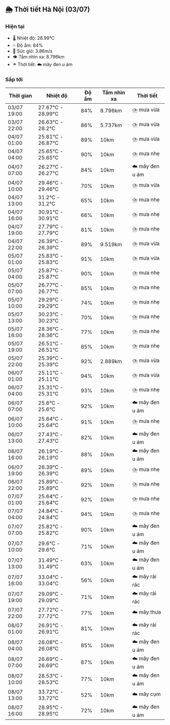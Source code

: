 ## 🌦️ Thời tiết Hà Nội (03/07)

### Hiện tại

- 🌡️ Nhiệt độ: 28.99℃
- 💦 Độ ẩm: 84%
- 💨 Sức gió: 3.86m/s
- 👁️ Tầm nhìn xa: 8.796km
- ☂️ Thời tiết: ☁️ mây đen u ám

### Sắp tới

| Thời gian | Nhiệt độ | Độ ẩm | Tầm nhìn xa | Thời tiết |
| --- | --- | --- | --- | --- |
| 03/07 19:00 | 27.67℃ - 28.99℃ | 84% | 8.796km | ⛈️ mưa vừa |
| 03/07 22:00 | 26.63℃ - 28.2℃ | 86% | 5.737km | ⛈️ mưa vừa |
| 04/07 01:00 | 25.81℃ - 26.87℃ | 89% | 10km | ⛈️ mưa vừa |
| 04/07 04:00 | 25.65℃ - 25.65℃ | 90% | 10km | ⛈️ mưa nhẹ |
| 04/07 07:00 | 26.27℃ - 26.27℃ | 84% | 10km | ☁️ mây đen u ám |
| 04/07 10:00 | 29.46℃ - 29.46℃ | 70% | 10km | ⛈️ mưa vừa |
| 04/07 13:00 | 31.2℃ - 31.2℃ | 65% | 10km | ⛈️ mưa nhẹ |
| 04/07 16:00 | 30.91℃ - 30.91℃ | 66% | 10km | ⛈️ mưa nhẹ |
| 04/07 19:00 | 27.79℃ - 27.79℃ | 81% | 10km | ⛈️ mưa nhẹ |
| 04/07 22:00 | 26.39℃ - 26.39℃ | 89% | 9.519km | ⛈️ mưa vừa |
| 05/07 01:00 | 25.83℃ - 25.83℃ | 91% | 10km | ⛈️ mưa vừa |
| 05/07 04:00 | 25.87℃ - 25.87℃ | 90% | 10km | ⛈️ mưa nhẹ |
| 05/07 07:00 | 26.77℃ - 26.77℃ | 85% | 10km | ⛈️ mưa nhẹ |
| 05/07 10:00 | 29.29℃ - 29.29℃ | 74% | 10km | ⛈️ mưa nhẹ |
| 05/07 13:00 | 30.23℃ - 30.23℃ | 70% | 10km | ⛈️ mưa nhẹ |
| 05/07 16:00 | 28.36℃ - 28.36℃ | 77% | 10km | ⛈️ mưa nhẹ |
| 05/07 19:00 | 26.51℃ - 26.51℃ | 85% | 10km | ⛈️ mưa nhẹ |
| 05/07 22:00 | 25.39℃ - 25.39℃ | 92% | 2.889km | ⛈️ mưa vừa |
| 06/07 01:00 | 25.11℃ - 25.11℃ | 94% | 10km | ⛈️ mưa vừa |
| 06/07 04:00 | 25.31℃ - 25.31℃ | 93% | 10km | ⛈️ mưa nhẹ |
| 06/07 07:00 | 25.6℃ - 25.6℃ | 92% | 10km | ☁️ mây đen u ám |
| 06/07 10:00 | 25.64℃ - 25.64℃ | 91% | 10km | ⛈️ mưa nhẹ |
| 06/07 13:00 | 27.43℃ - 27.43℃ | 82% | 10km | ☁️ mây đen u ám |
| 06/07 16:00 | 26.19℃ - 26.19℃ | 88% | 10km | ☁️ mây đen u ám |
| 06/07 19:00 | 26.39℃ - 26.39℃ | 89% | 10km | ⛈️ mưa nhẹ |
| 06/07 22:00 | 25.89℃ - 25.89℃ | 92% | 10km | ⛈️ mưa nhẹ |
| 07/07 01:00 | 25.64℃ - 25.64℃ | 92% | 10km | ⛈️ mưa nhẹ |
| 07/07 04:00 | 24.84℃ - 24.84℃ | 94% | 10km | ⛈️ mưa nhẹ |
| 07/07 07:00 | 25.82℃ - 25.82℃ | 90% | 10km | ☁️ mây đen u ám |
| 07/07 10:00 | 29.6℃ - 29.6℃ | 71% | 10km | ☁️ mây đen u ám |
| 07/07 13:00 | 31.49℃ - 31.49℃ | 63% | 10km | ☁️ mây đen u ám |
| 07/07 16:00 | 33.04℃ - 33.04℃ | 56% | 10km | ☁️ mây rải rác |
| 07/07 19:00 | 29.09℃ - 29.09℃ | 71% | 10km | ☁️ mây rải rác |
| 07/07 22:00 | 27.72℃ - 27.72℃ | 77% | 10km | ☁️ mây thưa |
| 08/07 01:00 | 26.91℃ - 26.91℃ | 81% | 10km | ☁️ mây rải rác |
| 08/07 04:00 | 26.08℃ - 26.08℃ | 85% | 10km | ☁️ mây đen u ám |
| 08/07 07:00 | 26.69℃ - 26.69℃ | 87% | 10km | ☁️ mây đen u ám |
| 08/07 10:00 | 28.53℃ - 28.53℃ | 77% | 10km | ☁️ mây đen u ám |
| 08/07 13:00 | 33.72℃ - 33.72℃ | 52% | 10km | ☁️ mây cụm |
| 08/07 16:00 | 28.95℃ - 28.95℃ | 72% | 10km | ☁️ mây đen u ám |
